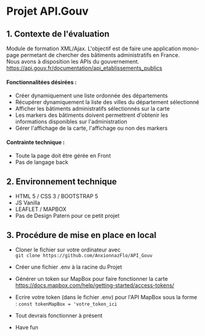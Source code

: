 # Projet API.Gouv

## 1. Contexte de l'évaluation 

Module de formation XML/Ajax.
L'objectif est de faire une application mono-page permetant de chercher des bâtiments administratifs en France.  
Nous avons à disposition les APIs du gouvernement.  
https://api.gouv.fr/documentation/api_etablissements_publics


#### Fonctionnalitées désirées :

- Créer dynamiquement une liste ordonnée des départements
- Récupérer dynamiquement la liste des villes du département sélectionné
- Afficher les bâtiments administratifs sélectionnés sur la carte
- Les markers des bâtiments doivent permettrent d'obtenir les informations disponibles sur l'administration
- Gérer l'affichage de la carte, l'affichage ou non des markers

#### Contrainte technique : 

- Toute la page doit être gérée en Front
- Pas de langage back

## 2. Environnement technique

- HTML 5 / CSS 3 / BOOTSTRAP 5
- JS Vanilla
- LEAFLET / MAPBOX
- Pas de Design Patern pour ce petit projet


## 3. Procédure de mise en place en local

- Cloner le fichier sur votre ordinateur avec  
  `git clone https://github.com/AnxionnazFlo/API_Gouv`

- Créer une fichier .env à la racine du Projet

- Générer un token sur MapBox pour faire fonctionner la carte
    https://docs.mapbox.com/help/getting-started/access-tokens/

- Ecrire votre token (dans le fichier .env) pour l'API MapBox sous la forme : `const tokenMapBox = 'votre_token_ici`

- Tout devrais fonctionner à présent

- Have fun



 



